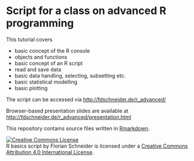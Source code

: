 Script for a class on advanced R programming 
============================================

This tutorial covers 

- basic concept of the R console
- objects and functions
- basic concept of an R script
- read and save data
- basic data handling, selecting, subsetting etc.
- basic statistical modelling
- basic plotting

The script can be accessed via http://fdschneider.de/r_advanced/ 

Browser-based presentation slides are available at http://fdschneider.de/r_advanced/presentation.html

This repository contains source files written in [Rmarkdown](http://rmarkdown.rstudio.com/). 

<a rel="license" href="http://creativecommons.org/licenses/by/4.0/"><img alt="Creative Commons License" style="border-width:0" src="https://i.creativecommons.org/l/by/4.0/88x31.png" /></a><br /><span xmlns:dct="http://purl.org/dc/terms/" href="http://purl.org/dc/dcmitype/Text" property="dct:title" rel="dct:type">R basics script</span> by <span xmlns:cc="http://creativecommons.org/ns#" property="cc:attributionName">Florian Schneider</span> is licensed under a <a rel="license" href="http://creativecommons.org/licenses/by/4.0/">Creative Commons Attribution 4.0 International License</a>.
